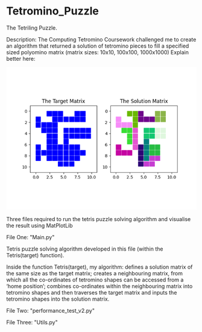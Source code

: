 # Tetromino_Puzzle
The Tetriling Puzzle. 

Description: The Computing Tetromino Coursework challenged me to create an algorithm that returned a solution of tetromino pieces
to fill a specified sized polyomino matrix (matrix sizes: 10x10, 100x100, 1000x1000) 
Explain better here: 

![Tetriling Puzzle: Target & Solution Matrix](https://github.com/TomWoodburn/Tetromino_Puzzle/blob/master/Target%20%26%20Solution%20Matrices/10x10%20Matrix%2C%2088pct%20Placement%20Accuracy.png)

Three files required to run the tetris puzzle solving algorithm and visualise the result using MatPlotLib

File One: "Main.py"

Tetris puzzle solving algorithm developed in this file (within the Tetris(target) function). 

Inside the function Tetris(target), my algorithm: defines a solution matrix of the same size as the target matrix; 
creates a neighbouring matrix, from which all the co-ordinates of tetromino shapes can be accessed from a ‘home position’; 
combines co-ordinates within the neighbouring matrix into tetromino shapes 
and then traverses the target matrix and inputs the tetromino shapes into the solution matrix.


File Two: "performance_test_v2.py"

File Three: "Utils.py"
